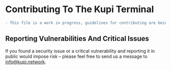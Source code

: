 # Contributing To The Kupi Terminal

```diff
- This file is a work in progress, guidelines for contributing are being developed right now!
```

## Reporting Vulnerabilities And Critical Issues

If you found a security issue or a critical vulnerability and reporting it in public would impose risk – please feel free to send us a message to [info@kupi.network](mailto:info@kupi.network).
